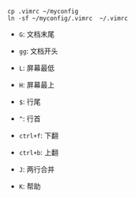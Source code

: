 
```shell
cp .vimrc ~/myconfig
ln -sf ~/myconfig/.vimrc  ~/.vimrc
```

- `G`: 文档末尾
- `gg`: 文档开头
- `L`: 屏幕最低
- `H`: 屏幕最上
- `$`: 行尾
- `^`: 行首
- `ctrl+f`: 下翻
- `ctrl+b`: 上翻

- `J`: 两行合并
- `K`: 帮助